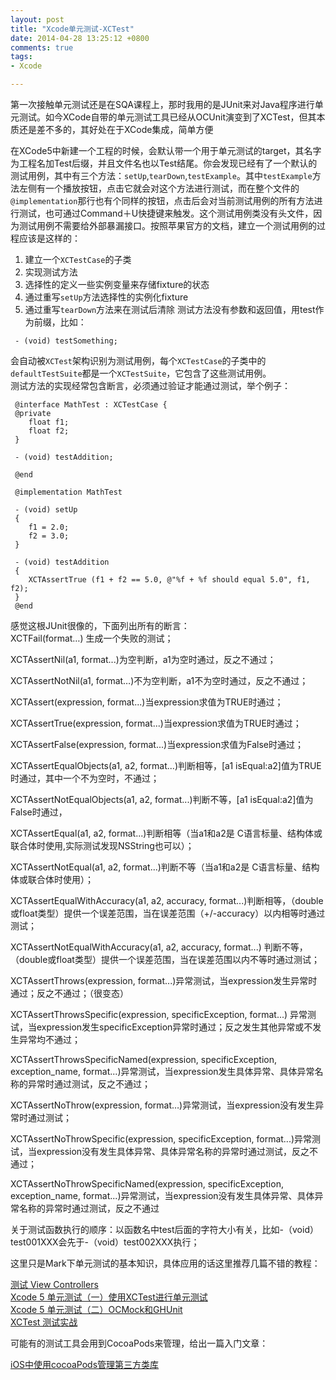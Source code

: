```yaml
---
layout: post
title: "Xcode单元测试-XCTest"
date: 2014-04-28 13:25:12 +0800
comments: true
tags: 
- Xcode

---
```

第一次接触单元测试还是在SQA课程上，那时我用的是JUnit来对Java程序进行单元测试。如今XCode自带的单元测试工具已经从OCUnit演变到了XCTest，但其本质还是差不多的，其好处在于XCode集成，简单方便    
<!--more-->
在XCode5中新建一个工程的时候，会默认带一个用于单元测试的target，其名字为工程名加Test后缀，并且文件名也以Test结尾。你会发现已经有了一个默认的测试用例，其中有三个方法：`setUp`,`tearDown`,`testExample`。其中`testExample`方法左侧有一个播放按钮，点击它就会对这个方法进行测试，而在整个文件的`@implementation`那行也有个同样的按钮，点击后会对当前测试用例的所有方法进行测试，也可通过Command＋U快捷键来触发。这个测试用例类没有头文件，因为测试用例不需要给外部暴漏接口。按照苹果官方的文档，建立一个测试用例的过程应该是这样的：  
1. 建立一个`XCTestCase`的子类
2. 实现测试方法
3. 选择性的定义一些实例变量来存储fixture的状态
4. 通过重写`setUp`方法选择性的实例化fixture
5. 通过重写`tearDown`方法来在测试后清除
测试方法没有参数和返回值，用test作为前缀，比如：

```objc
 - (void) testSomething;
```
会自动被`XCTest`架构识别为测试用例，每个`XCTestCase`的子类中的`defaultTestSuite`都是一个`XCTestSuite`，它包含了这些测试用例。  
测试方法的实现经常包含断言，必须通过验证才能通过测试，举个例子：

```
 @interface MathTest : XCTestCase {
 @private
    float f1;
    float f2;
 }
 
 - (void) testAddition;
 
 @end
 
 @implementation MathTest
 
 - (void) setUp
 {
    f1 = 2.0;
    f2 = 3.0;
 }
 
 - (void) testAddition
 {
    XCTAssertTrue (f1 + f2 == 5.0, @"%f + %f should equal 5.0", f1, f2);
 }
 @end
```
感觉这根JUnit很像的，下面列出所有的断言：  
XCTFail(format…) 生成一个失败的测试；

XCTAssertNil(a1, format...)为空判断，a1为空时通过，反之不通过；

XCTAssertNotNil(a1, format…)不为空判断，a1不为空时通过，反之不通过；

XCTAssert(expression, format...)当expression求值为TRUE时通过；

XCTAssertTrue(expression, format...)当expression求值为TRUE时通过；

XCTAssertFalse(expression, format...)当expression求值为False时通过；

XCTAssertEqualObjects(a1, a2, format...)判断相等，[a1 isEqual:a2]值为TRUE时通过，其中一个不为空时，不通过；

XCTAssertNotEqualObjects(a1, a2, format...)判断不等，[a1 isEqual:a2]值为False时通过，

XCTAssertEqual(a1, a2, format...)判断相等（当a1和a2是 C语言标量、结构体或联合体时使用,实际测试发现NSString也可以）；

XCTAssertNotEqual(a1, a2, format...)判断不等（当a1和a2是 C语言标量、结构体或联合体时使用）；

XCTAssertEqualWithAccuracy(a1, a2, accuracy, format...)判断相等，（double或float类型）提供一个误差范围，当在误差范围（+/-accuracy）以内相等时通过测试；

XCTAssertNotEqualWithAccuracy(a1, a2, accuracy, format...) 判断不等，（double或float类型）提供一个误差范围，当在误差范围以内不等时通过测试；

XCTAssertThrows(expression, format...)异常测试，当expression发生异常时通过；反之不通过；（很变态）

XCTAssertThrowsSpecific(expression, specificException, format...) 异常测试，当expression发生specificException异常时通过；反之发生其他异常或不发生异常均不通过；

XCTAssertThrowsSpecificNamed(expression, specificException, exception_name, format...)异常测试，当expression发生具体异常、具体异常名称的异常时通过测试，反之不通过；

XCTAssertNoThrow(expression, format…)异常测试，当expression没有发生异常时通过测试；

XCTAssertNoThrowSpecific(expression, specificException, format...)异常测试，当expression没有发生具体异常、具体异常名称的异常时通过测试，反之不通过；

XCTAssertNoThrowSpecificNamed(expression, specificException, exception_name, format...)异常测试，当expression没有发生具体异常、具体异常名称的异常时通过测试，反之不通过

关于测试函数执行的顺序：以函数名中test后面的字符大小有关，比如-（void）test001XXX会先于-（void）test002XXX执行；

这里只是Mark下单元测试的基本知识，具体应用的话这里推荐几篇不错的教程：  

[测试 View Controllers](http://objccn.io/issue-1-3/)  
[Xcode 5 单元测试（一）使用XCTest进行单元测试](http://blog.csdn.net/jymn_chen/article/details/21552941)  
[Xcode 5 单元测试（二）OCMock和GHUnit](http://blog.csdn.net/jymn_chen/article/details/21562869)  
[XCTest 测试实战](http://objccn.io/issue-15-2/)  

可能有的测试工具会用到CocoaPods来管理，给出一篇入门文章：  

[iOS中使用cocoaPods管理第三方类库](http://blog.csdn.net/mysevenmi/article/details/17878421)
